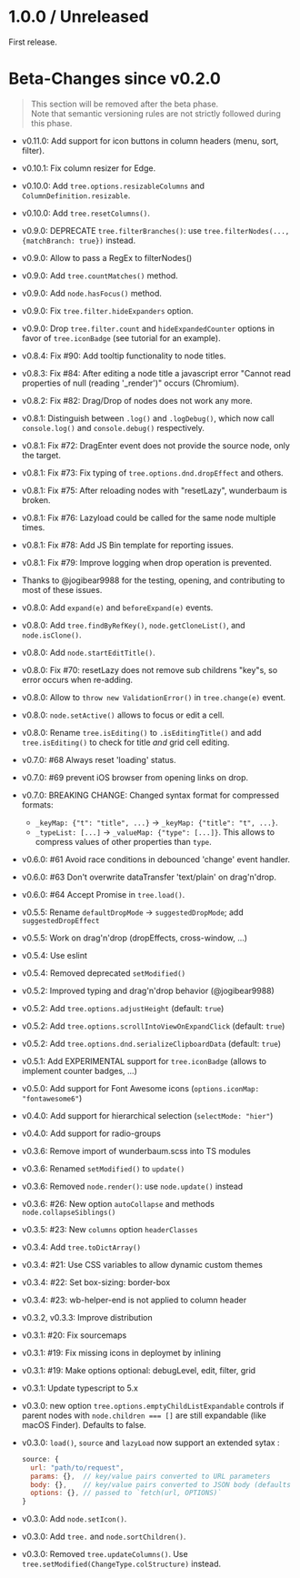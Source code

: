 # 1.0.0 / Unreleased

First release.

# Beta-Changes since v0.2.0

> This section will be removed after the beta phase. <br>
> Note that semantic versioning rules are not strictly followed during this phase.

- v0.11.0: Add support for icon buttons in column headers (menu, sort, filter).

- v0.10.1: Fix column resizer for Edge.

- v0.10.0: Add `tree.options.resizableColumns` and `ColumnDefinition.resizable`.
- v0.10.0: Add `tree.resetColumns()`.

- v0.9.0: DEPRECATE `tree.filterBranches()`:
  use `tree.filterNodes(..., {matchBranch: true})` instead.
- v0.9.0: Allow to pass a RegEx to filterNodes()
- v0.9.0: Add `tree.countMatches()` method.
- v0.9.0: Add `node.hasFocus()` method.
- v0.9.0: Fix `tree.filter.hideExpanders` option.
- v0.9.0: Drop `tree.filter.count` and `hideExpandedCounter` options in favor of
  `tree.iconBadge` (see tutorial for an example).

- v0.8.4: Fix #90: Add tooltip functionality to node titles.

- v0.8.3: Fix #84: After editing a node title a javascript error
  "Cannot read properties of null (reading '\_render')" occurs (Chromium).

- v0.8.2: Fix #82: Drag/Drop of nodes does not work any more.

- v0.8.1: Distinguish between `.log()` and `.logDebug()`, which now call
  `console.log()` and `console.debug()` respectively.
- v0.8.1: Fix #72: DragEnter event does not provide the source node, only the target.
- v0.8.1: Fix #73: Fix typing of `tree.options.dnd.dropEffect` and others.
- v0.8.1: Fix #75: After reloading nodes with "resetLazy", wunderbaum is broken.
- v0.8.1: Fix #76: Lazyload could be called for the same node multiple times.
- v0.8.1: Fix #78: Add JS Bin template for reporting issues.
- v0.8.1: Fix #79: Improve logging when drop operation is prevented.
- Thanks to @jogibear9988 for the testing, opening, and contributing to most of
  these issues.

- v0.8.0: Add `expand(e)` and `beforeExpand(e)` events.
- v0.8.0: Add `tree.findByRefKey()`, `node.getCloneList()`, and `node.isClone()`.
- v0.8.0: Add `node.startEditTitle()`.
- v0.8.0: Fix #70: resetLazy does not remove sub childrens "key"s, so error
  occurs when re-adding.
- v0.8.0: Allow to `throw new ValidationError()` in `tree.change(e)` event.
- v0.8.0: `node.setActive()` allows to focus or edit a cell.
- v0.8.0: Rename `tree.isEditing()` to `.isEditingTitle()`
  and add `tree.isEditing()` to check for title _and_ grid cell editing.

- v0.7.0: #68 Always reset 'loading' status.
- v0.7.0: #69 prevent iOS browser from opening links on drop.
- v0.7.0: BREAKING CHANGE:
  Changed syntax format for compressed formats:

  - `_keyMap: {"t": "title", ...}` -> `_keyMap: {"title": "t", ...}`.
  - `_typeList: [...]` -> `_valueMap: {"type": [...]}`.
    This allows to compress values of other properties than `type`.

- v0.6.0: #61 Avoid race conditions in debounced 'change' event handler.
- v0.6.0: #63 Don't overwrite dataTransfer 'text/plain' on drag'n'drop.
- v0.6.0: #64 Accept Promise in `tree.load()`.

- v0.5.5: Rename `defaultDropMode` -> `suggestedDropMode`; add `suggestedDropEffect`
- v0.5.5: Work on drag'n'drop (dropEffects, cross-window, ...)

- v0.5.4: Use eslint
- v0.5.4: Removed deprecated `setModified()`

- v0.5.2: Improved typing and drag'n'drop behavior (@jogibear9988)
- v0.5.2: Add `tree.options.adjustHeight` (default: `true`)
- v0.5.2: Add `tree.options.scrollIntoViewOnExpandClick` (default: `true`)
- v0.5.2: Add `tree.options.dnd.serializeClipboardData` (default: `true`)

- v0.5.1: Add EXPERIMENTAL support for `tree.iconBadge` (allows to implement counter badges, ...)

- v0.5.0: Add support for Font Awesome icons (`options.iconMap: "fontawesome6"`)

- v0.4.0: Add support for hierarchical selection (`selectMode: "hier"`)
- v0.4.0: Add support for radio-groups

- v0.3.6: Remove import of wunderbaum.scss into TS modules
- v0.3.6: Renamed `setModified()` to `update()`
- v0.3.6: Removed `node.render()`: use `node.update()` instead
- v0.3.6: #26: New option `autoCollapse` and methods `node.collapseSiblings()`

- v0.3.5: #23: New `columns` option `headerClasses`

- v0.3.4: Add `tree.toDictArray()`
- v0.3.4: #21: Use CSS variables to allow dynamic custom themes
- v0.3.4: #22: Set box-sizing: border-box
- v0.3.4: #23: wb-helper-end is not applied to column header

- v0.3.2, v0.3.3: Improve distribution

- v0.3.1: #20: Fix sourcemaps
- v0.3.1: #19: Fix missing icons in deploymet by inlining
- v0.3.1: #19: Make options optional: debugLevel, edit, filter, grid
- v0.3.1: Update typescript to 5.x

- v0.3.0: new option `tree.options.emptyChildListExpandable` controls if
  parent nodes with `node.children === []` are still expandable
  (like macOS Finder). Defaults to false.
- v0.3.0: `load()`, `source` and `lazyLoad` now support an extended sytax :
  ```js
  source: {
    url: "path/to/request",
    params: {},  // key/value pairs converted to URL parameters
    body: {},    // key/value pairs converted to JSON body (defaults to method POST)
    options: {}, // passed to `fetch(url, OPTIONS)`
  }
  ```
- v0.3.0: Add `node.setIcon()`.
- v0.3.0: Add `tree.` and `node.sortChildren()`.
- v0.3.0: Removed `tree.updateColumns()`. Use `tree.setModified(ChangeType.colStructure)` instead.
